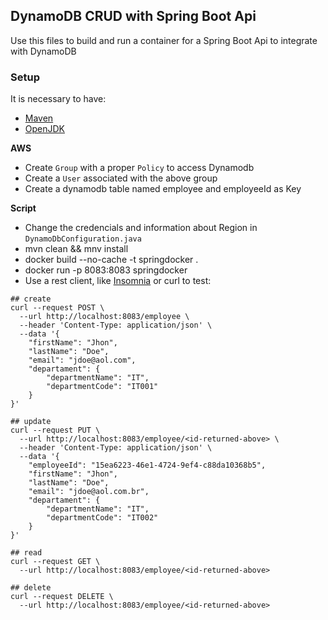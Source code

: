## DynamoDB CRUD with Spring Boot Api

  Use this files to build and run a container for a Spring Boot Api to integrate with DynamoDB

### Setup

  It is necessary to have:
  - [Maven](https://maven.apache.org/)
  - [OpenJDK](https://openjdk.org/)

  **AWS**
  - Create `Group` with a proper `Policy` to access Dynamodb
  - Create a `User` associated with the above group
  - Create a dynamodb table named employee and employeeId as Key

  **Script**
  - Change the credencials and information about Region in `DynamoDbConfiguration.java`
  - mvn clean && mnv install
  - docker build --no-cache -t springdocker . 
  - docker run -p 8083:8083 springdocker
  - Use a rest client, like [Insomnia](https://insomnia.rest/) or curl to test:

  ```console
  ## create
  curl --request POST \
    --url http://localhost:8083/employee \
    --header 'Content-Type: application/json' \
    --data '{
      "firstName": "Jhon",
      "lastName": "Doe",
      "email": "jdoe@aol.com",
      "departament": {
          "departmentName": "IT",
          "departmentCode": "IT001"
      }
  }'

  ## update
  curl --request PUT \
    --url http://localhost:8083/employee/<id-returned-above> \
    --header 'Content-Type: application/json' \
    --data '{
      "employeeId": "15ea6223-46e1-4724-9ef4-c88da10368b5",
      "firstName": "Jhon",
      "lastName": "Doe",
      "email": "jdoe@aol.com.br",
      "departament": {
          "departmentName": "IT",
          "departmentCode": "IT002"
      }
  }'
 
  ## read
  curl --request GET \
    --url http://localhost:8083/employee/<id-returned-above>
  
  ## delete
  curl --request DELETE \
    --url http://localhost:8083/employee/<id-returned-above>
  ```
